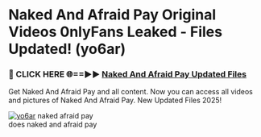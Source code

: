 # Naked And Afraid Pay Original Videos 0nlyFans Leaked - Files Updated! (yo6ar)

<h3>🔴 CLICK HERE 🌐==►► <a href="https://tinyurl.com/yckcrads" rel="nofollow">Naked And Afraid Pay Updated Files</a></h3>

Get Naked And Afraid Pay and all content. Now you can access all videos and pictures of Naked And Afraid Pay. New Updated Files 2025!

[![yo6ar](https://i.imgur.com/hpKpOFt.gif)](https://tinyurl.com/yckcrads)
naked afraid pay<br>
does naked and afraid pay